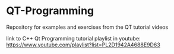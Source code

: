 # QT-Programming
Repository for examples and exercises from the QT tutorial videos

link to C++ Qt Programming tutorial playlist in youtube:
https://www.youtube.com/playlist?list=PL2D1942A4688E9D63
